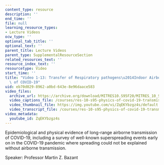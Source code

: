 ```yaml
---
content_type: resource
description: ''
end_time: ''
file: null
learning_resource_types:
- Lecture Videos
ocw_type: ''
optional_tab_title: ''
optional_text: ''
parent_title: Lecture Videos
parent_type: SupplementalResourceSection
related_resources_text: ''
resource_index_text: ''
resourcetype: Video
start_time: ''
title: "Video 1-13: Transfer of Respiratory pathogens\u2014Indoor Airborne Spreading\
  \ of COVID-19"
uid: eb70d029-8962-a0bd-643e-8e96daace583
video_files:
  archive_url: https://archive.org/download/MITRES10.S95F20/MITRES_10_S95F20_0113_300k.mp4
  video_captions_file: /courses/res-10-s95-physics-of-covid-19-transmission-fall-2020/5bdb80aacc0753eead49772e8f4126ac_ZqEKYbzgz4s.vtt
  video_thumbnail_file: https://img.youtube.com/vi/ZqEKYbzgz4s/default.jpg
  video_transcript_file: /courses/res-10-s95-physics-of-covid-19-transmission-fall-2020/a9aa20232ab8b2a408fc433d6f438124_ZqEKYbzgz4s.pdf
video_metadata:
  youtube_id: ZqEKYbzgz4s
---
```


Epidemiological and physical evidence of long-range airborne transmission of COVID-19, including a survey of well-known superspreading events early on in the COVID-19 pandemic where spreading could not be explained without airborne transmission.

Speaker: Professor Martin Z. Bazant



